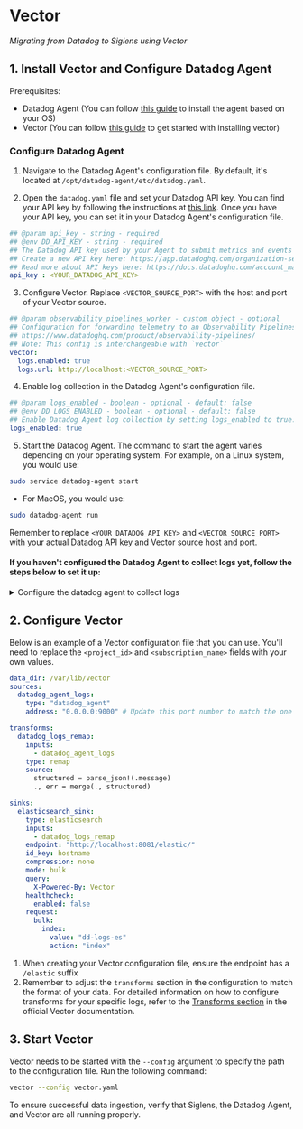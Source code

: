 # Vector

*Migrating from Datadog to Siglens using Vector*

## 1. Install Vector and Configure Datadog Agent

Prerequisites: 
- Datadog Agent (You can follow [this guide](https://docs.datadoghq.com/getting_started/agent/) to install the agent based on your OS)
- Vector (You can follow [this guide](../../log-ingestion/vector.md#1-installation) to get started with installing vector)

### Configure Datadog Agent

1. Navigate to the Datadog Agent's configuration file. By default, it's located at `/opt/datadog-agent/etc/datadog.yaml`.

2. Open the `datadog.yaml` file and set your Datadog API key. You can find your API key by following the instructions at [this link](https://docs.datadoghq.com/account_management/api-app-keys/#add-an-api-key-or-client-token). Once you have your API key, you can set it in your Datadog Agent's configuration file.

```yaml
## @param api_key - string - required
## @env DD_API_KEY - string - required
## The Datadog API key used by your Agent to submit metrics and events to Datadog.
## Create a new API key here: https://app.datadoghq.com/organization-settings/api-keys .
## Read more about API keys here: https://docs.datadoghq.com/account_management/api-app-keys/#api-keys .
api_key : <YOUR_DATADOG_API_KEY>
```

3. Configure Vector. Replace `<VECTOR_SOURCE_PORT>` with the host and port of your Vector source.

```yaml
## @param observability_pipelines_worker - custom object - optional
## Configuration for forwarding telemetry to an Observability Pipelines Worker instead of Datadog.
## https://www.datadoghq.com/product/observability-pipelines/
## Note: This config is interchangeable with `vector`
vector:
  logs.enabled: true
  logs.url: http://localhost:<VECTOR_SOURCE_PORT>
```

4. Enable log collection in the Datadog Agent's configuration file.

```yaml
## @param logs_enabled - boolean - optional - default: false
## @env DD_LOGS_ENABLED - boolean - optional - default: false
## Enable Datadog Agent log collection by setting logs_enabled to true.
logs_enabled: true
```

5. Start the Datadog Agent. The command to start the agent varies depending on your operating system. For example, on a Linux system, you would use:

```bash
sudo service datadog-agent start
```

- For MacOS, you would use:

```bash
sudo datadog-agent run
```

Remember to replace `<YOUR_DATADOG_API_KEY>` and `<VECTOR_SOURCE_PORT>` with your actual Datadog API key and Vector source host and port.


#### If you haven't configured the Datadog Agent to collect logs yet, follow the steps below to set it up:

<details>

<summary> Configure the datadog agent to collect logs </summary>

Here are the general steps to configure the Datadog Agent to collect logs from a file:

1. Navigate to the `conf.d` directory inside the Datadog Agent's directory. By default, it's located at `/etc/datadog-agent/conf.d/`.

2. Inside the `conf.d` directory, create a new `.yaml` configuration file for your service. The file name should be `<YOUR_SERVICE>.yaml`, where `<YOUR_SERVICE>` is the name of your service. For example, if your service is named `my_service`, the file name should be `my_service.yaml`.

3. Open the new configuration file and add the YAML configuration as required:

Below is a sample YAML Config: 

```yaml
logs:
  - type: file
    path: <PATH_TO_LOG_FILE>
    service: <SERVICE_NAME>
    source: <LOG_SOURCE>
  - type: tcp
    port: 10518 # Update this with the actual port number as required
    service: <SERVICE_NAME>
    source: <LOG_SOURCE>
```

Replace `<PATH_TO_LOG_FILE>`, `<SERVICE_NAME>`, and `<LOG_SOURCE>` with the actual path to your log file, the name of your service, and the source of your logs.

You can find more information about different types of log sources and how to configure them in the [Datadog Agent Log Collection documentation](https://docs.datadoghq.com/agent/logs).

4. Save and close the configuration file.

5. Restart the Datadog Agent for the changes to take effect. The command to restart the agent varies depending on your operating system.

For Linux, you would use:

```bash
sudo service datadog-agent restart
```

For MacOS, you would use:

```bash
sudo datadog-agent run
```

After following these steps, the Datadog Agent should start collecting logs from the specified file.

</details>

## 2. Configure Vector

Below is an example of a Vector configuration file that you can use. You'll need to replace the `<project_id>` and `<subscription_name>` fields with your own values. 

```yaml
data_dir: /var/lib/vector
sources:
  datadog_agent_logs:
    type: "datadog_agent"
    address: "0.0.0.0:9000" # Update this port number to match the one in your Datadog configuration

transforms:
  datadog_logs_remap:
    inputs:
      - datadog_agent_logs
    type: remap
    source: |
      structured = parse_json!(.message)
      ., err = merge(., structured)

sinks:
  elasticsearch_sink:
    type: elasticsearch
    inputs:
      - datadog_logs_remap
    endpoint: "http://localhost:8081/elastic/"
    id_key: hostname
    compression: none
    mode: bulk
    query:
      X-Powered-By: Vector
    healthcheck:
      enabled: false
    request:
      bulk:
        index:
          value: "dd-logs-es"
          action: "index"
```
1. When creating your Vector configuration file, ensure the endpoint has a `/elastic` suffix 
2. Remember to adjust the `transforms` section in the configuration to match the format of your data. For detailed information on how to configure transforms for your specific logs, refer to the [Transforms section](https://vector.dev/docs/reference/configuration/transforms/) in the official Vector documentation.

## 3. Start Vector

Vector needs to be started with the `--config` argument to specify the path to the configuration file. Run the following command:

```bash
vector --config vector.yaml
```

To ensure successful data ingestion, verify that Siglens, the Datadog Agent, and Vector are all running properly.

